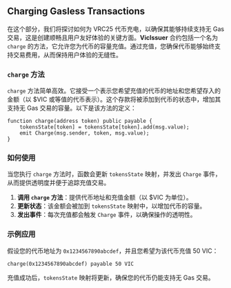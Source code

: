 ## Charging Gasless Transactions

在这个部分，我们将探讨如何为 VRC25 代币充电，以确保其能够持续支持无 Gas 交易，这是创建顺畅且用户友好体验的关键方面。**VicIssuer** 合约包括一个名为 `charge` 的方法，它允许您为代币的容量充值。通过充值，您确保代币能够始终支持交易费用，从而保持用户体验的无缝性。

### `charge` 方法

`charge` 方法简单高效。它接受一个表示您希望充值的代币的地址和您希望存入的金额（以 $VIC 或等值的代币表示）。这个存款将被添加到代币的状态中，增加其支持无 Gas 交易的容量。以下是该方法的定义：

```solidity
function charge(address token) public payable {
    tokensState[token] = tokensState[token].add(msg.value);
    emit Charge(msg.sender, token, msg.value);
}
```

### 如何使用

当您执行 `charge` 方法时，函数会更新 `tokensState` 映射，并发出 `Charge` 事件，从而提供透明度并便于追踪充值交易。

1. **调用 `charge` 方法**：提供代币地址和充值金额（以 $VIC 为单位）。
2. **更新状态**：该金额会被加到 `tokensState` 映射中，以增加代币的容量。
3. **发出事件**：每次充值都会触发 `Charge` 事件，以确保操作的透明性。

### 示例应用

假设您的代币地址为 `0x1234567890abcdef`，并且您希望为该代币充值 50 VIC：

```solidity
charge(0x1234567890abcdef) payable 50 VIC
```

充值成功后，`tokensState` 映射将更新，确保您的代币仍能支持无 Gas 交易。